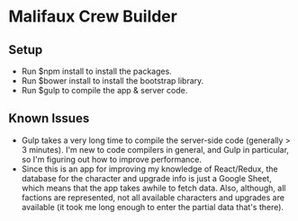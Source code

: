 # Malifaux Crew Builder

## Setup

* Run $npm install to install the packages.
* Run $bower install to install the bootstrap library.
* Run $gulp to compile the app & server code.

## Known Issues

* Gulp takes a very long time to compile the server-side code (generally > 3 minutes). I'm new to code compilers in general, and Gulp in particular, so I'm figuring out how to improve performance.
* Since this is an app for improving my knowledge of React/Redux, the database for the character and upgrade info is just a Google Sheet, which means that the app takes awhile to fetch data. Also, although, all factions are represented, not all available characters and upgrades are available (it took me long enough to enter the partial data that's there).
